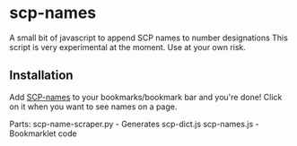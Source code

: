 scp-names
=========

A small bit of javascript to append SCP names to number designations
This script is very experimental at the moment. Use at your own risk.

Installation
------------
Add [SCP-names](https://raw.githubusercontent.com/Speculative/scp-names/master/scp-names.js)
to your bookmarks/bookmark bar and you're done! Click on it when you want to
see names on a page.

Parts:
scp-name-scraper.py - Generates scp-dict.js
scp-names.js - Bookmarklet code

